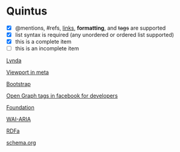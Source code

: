 # Quintus

- [x] @mentions, #refs, [links](), **formatting**, and <del>tags</del> are supported
- [x] list syntax is required (any unordered or ordered list supported)
- [x] this is a complete item
- [ ] this is an incomplete item

[Lynda](https://www.lynda.com/)

[Viewport in meta](https://developer.mozilla.org/en-US/docs/Mozilla/Mobile/Viewport_meta_tag)

[Bootstrap](https://getbootstrap.com/)

[Open Graph tags in facebook for developers](https://developers.facebook.com/docs/sharing/best-practices#tags)

[Foundation](http://foundation.zurb.com/)

[WAI-ARIA](https://www.w3.org/TR/wai-aria-primer/)

[RDFa](https://rdfa.info/)

[schema.org](https://schema.org/)

